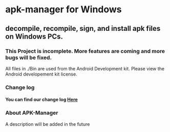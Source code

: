 # apk-manager for Windows
## decompile, recompile, sign, and install apk files on Windows PCs.

### This Project is incomplete. More features are coming and more bugs will be fixed.

All files in ./Bin are used from the Android Development kit. Please view the Android developement kit license.

### Change log
#### You can find our change log [Here](./changes.md)

### About APK-Manager
A description will be added in the future
